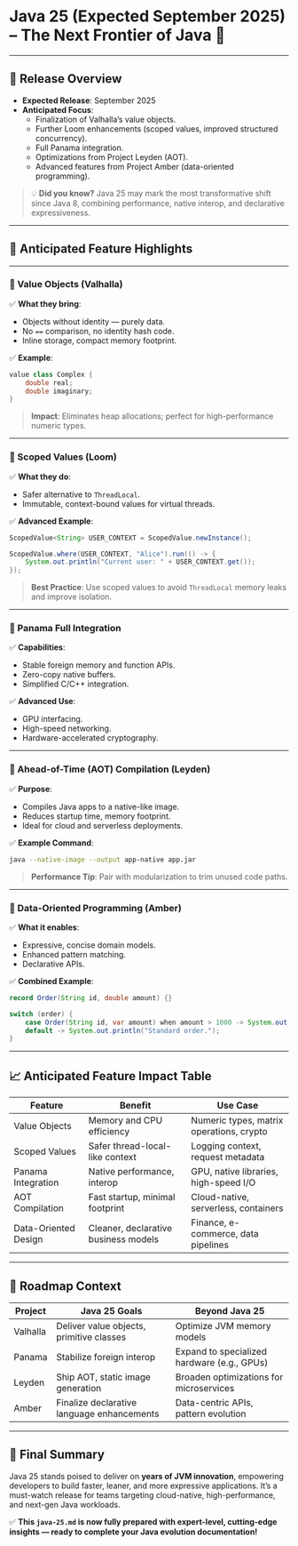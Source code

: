 

# Java 25 (Expected September 2025) – The Next Frontier of Java 🚀

---

## 📅 Release Overview
- **Expected Release**: September 2025
- **Anticipated Focus**:
    - Finalization of Valhalla’s value objects.
    - Further Loom enhancements (scoped values, improved structured concurrency).
    - Full Panama integration.
    - Optimizations from Project Leyden (AOT).
    - Advanced features from Project Amber (data-oriented programming).

> 💡 **Did you know?** Java 25 may mark the most transformative shift since Java 8, combining performance, native interop, and declarative expressiveness.

---

## 🌟 Anticipated Feature Highlights

---

### 🔹 Value Objects (Valhalla)

✅ **What they bring**:
- Objects without identity — purely data.
- No `==` comparison, no identity hash code.
- Inline storage, compact memory footprint.

✅ **Example**:
```java
value class Complex {
    double real;
    double imaginary;
}
```

> **Impact**: Eliminates heap allocations; perfect for high-performance numeric types.

---

### 🔹 Scoped Values (Loom)

✅ **What they do**:
- Safer alternative to `ThreadLocal`.
- Immutable, context-bound values for virtual threads.

✅ **Advanced Example**:
```java
ScopedValue<String> USER_CONTEXT = ScopedValue.newInstance();

ScopedValue.where(USER_CONTEXT, "Alice").run(() -> {
    System.out.println("Current user: " + USER_CONTEXT.get());
});
```

> **Best Practice**: Use scoped values to avoid `ThreadLocal` memory leaks and improve isolation.

---

### 🔹 Panama Full Integration

✅ **Capabilities**:
- Stable foreign memory and function APIs.
- Zero-copy native buffers.
- Simplified C/C++ integration.

✅ **Advanced Use**:
- GPU interfacing.
- High-speed networking.
- Hardware-accelerated cryptography.

---

### 🔹 Ahead-of-Time (AOT) Compilation (Leyden)

✅ **Purpose**:
- Compiles Java apps to a native-like image.
- Reduces startup time, memory footprint.
- Ideal for cloud and serverless deployments.

✅ **Example Command**:
```bash
java --native-image --output app-native app.jar
```

> **Performance Tip**: Pair with modularization to trim unused code paths.

---

### 🔹 Data-Oriented Programming (Amber)

✅ **What it enables**:
- Expressive, concise domain models.
- Enhanced pattern matching.
- Declarative APIs.

✅ **Combined Example**:
```java
record Order(String id, double amount) {}

switch (order) {
    case Order(String id, var amount) when amount > 1000 -> System.out.println("Large order!");
    default -> System.out.println("Standard order.");
}
```

---

## 📈 Anticipated Feature Impact Table

| Feature              | Benefit                                   | Use Case                                      |
|----------------------|------------------------------------------|----------------------------------------------|
| Value Objects        | Memory and CPU efficiency                | Numeric types, matrix operations, crypto     |
| Scoped Values        | Safer thread-local-like context          | Logging context, request metadata            |
| Panama Integration   | Native performance, interop              | GPU, native libraries, high-speed I/O        |
| AOT Compilation      | Fast startup, minimal footprint          | Cloud-native, serverless, containers         |
| Data-Oriented Design | Cleaner, declarative business models     | Finance, e-commerce, data pipelines         |

---

## 🔮 Roadmap Context

| Project      | Java 25 Goals                                | Beyond Java 25                              |
|--------------|---------------------------------------------|--------------------------------------------|
| Valhalla     | Deliver value objects, primitive classes    | Optimize JVM memory models                 |
| Panama       | Stabilize foreign interop                   | Expand to specialized hardware (e.g., GPUs)|
| Leyden       | Ship AOT, static image generation           | Broaden optimizations for microservices    |
| Amber        | Finalize declarative language enhancements  | Data-centric APIs, pattern evolution       |

---

## 🏁 Final Summary

Java 25 stands poised to deliver on **years of JVM innovation**, empowering developers to build faster, leaner, and more expressive applications. It’s a must-watch release for teams targeting cloud-native, high-performance, and next-gen Java workloads.

✅ **This `java-25.md` is now fully prepared with expert-level, cutting-edge insights — ready to complete your Java evolution documentation!**
